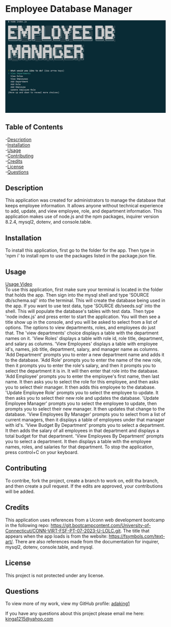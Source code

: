# Employee Database Manager   

![image](assets/image/screenshot.jpg)  

## Table of Contents
-[Description](#description)  
-[Installation](#installation)  
-[Usage](#usage)  
-[Contributing](#contributing)  
-[Credits](#credits)  
-[License](#license)  
-[Questions](#questions)

## Description
This application was created for administrators to manage the database that keeps employee information. It allows anyone without technical experience to add, update, and view employee, role, and department information. This application makes use of node.js and the npm packages, inquirer version 8.2.4, mysql2, dotenv, and console.table.

## Installation
To install this application, first go to the folder for the app. Then type in 'npm i' to install npm to use the packages listed in the package.json file.

## Usage
[Usage Video](https://drive.google.com/file/d/10CIdiowJMQciTQqWvWDju6Nx-ZZDRgiw/view)  
To use this application, first make sure your terminal is located in the folder that holds the app. Then sign into the mysql shell and type 'SOURCE db/schema.sql' into the terminal. This will create the database being used in the app. If you want to use test data, type 'SOURCE db/seeds.sql' into the shell. This will populate the database's tables with test data. Then type 'node index.js' and press enter to start the application. You will then see a title show up in the console, and you will be asked to select from a list of options. The options to view departments, roles, and employees do just that. The 'view departments' choice displays a table with the department names on it. 'View Roles' displays a table with role id, role title, department, and salary as columns. 'View Employees' displays a table with employee id's, names, job title, department, salary, and manager name as columns. 'Add Department' prompts you to enter a new department name and adds it to the database. 'Add Role' prompts you to enter the name of the new role, then it prompts you to enter the role's salary, and then it prompts you to select the department it is in. It will then enter that role into the database. 'Add Employee' prompts you to enter the employee's first name, then last name. It then asks you to select the role for this employee, and then asks you to select their manager. It then adds this employee to the database. 'Update Employee Role' prompts you to select the employee to update. It then asks you to select their new role and updates the database. 'Update Employee Manager' prompts you to select the employee to update, then prompts you to select their new manager. It then updates that change to the database. 'View Employees By Manager' prompts you to select from a list of current managers, then it displays a table of employees under that manager with id's. 'View Budget By Department' prompts you to select a department. It then adds the salary of all employees in that department and displays a total budget for that department. 'View Employees By Department' prompts you to select a department. It then displays a table with the employee names, roles, and salaries for that department. To stop the application, press control+C on your keyboard.

## Contributing
To contribe, fork the project, create a branch to work on, edit tha branch, and then create a pull request. If the edits are approved, your contributions will be added. 

## Credits
This application uses references from a Uconn web development bootcamp in the following repo: https://git.bootcampcontent.com/University-of-Connecticut/CONN-VIRT-FSF-PT-07-2023-U-LOLC.git. The title that appears when the app loads is from the website: https://fsymbols.com/text-art/. There are also references made from the documentation for inquirer, mysql2, dotenv, console.table, and mysql.

## License
This project is not protected under any license.



## Questions
To view more of my work, view my GitHub profile: [adaking1](https://github.com/adaking1)

If you have any questions about this project please email me here: kinga1215@yahoo.com

